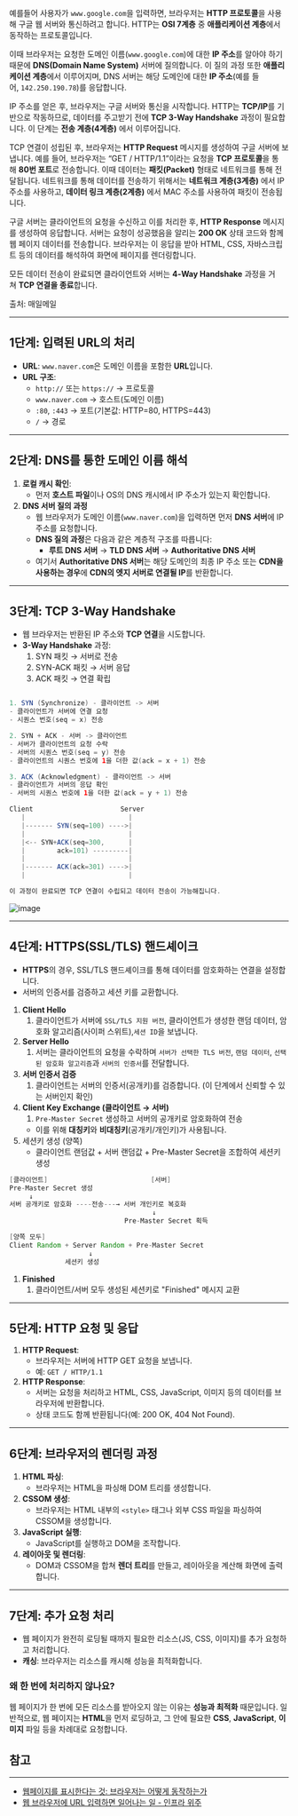 예를들어 사용자가 `www.google.com`을 입력하면, 브라우저는 **HTTP 프로토콜**을 사용해 구글 웹 서버와 통신하려고 합니다. HTTP는 **OSI 7계층** 중 **애플리케이션 계층**에서 동작하는 프로토콜입니다.

이때 브라우저는 요청한 도메인 이름(`www.google.com`)에 대한 **IP 주소**를 알아야 하기 때문에 **DNS(Domain Name System)** 서버에 질의합니다. 이 질의 과정 또한 **애플리케이션 계층**에서 이루어지며, DNS 서버는 해당 도메인에 대한 **IP 주소**(예를 들어, `142.250.190.78`)를 응답합니다.

IP 주소를 얻은 후, 브라우저는 구글 서버와 통신을 시작합니다. HTTP는 **TCP/IP**를 기반으로 작동하므로, 데이터를 주고받기 전에 **TCP 3-Way Handshake** 과정이 필요합니다. 이 단계는 **전송 계층(4계층)** 에서 이루어집니다.

TCP 연결이 성립된 후, 브라우저는 **HTTP Request** 메시지를 생성하여 구글 서버에 보냅니다. 예를 들어, 브라우저는 “GET / HTTP/1.1”이라는 요청을 **TCP 프로토콜**을 통해 **80번 포트**로 전송합니다. 이때 데이터는 **패킷(Packet)** 형태로 네트워크를 통해 전달됩니다. 네트워크를 통해 데이터를 전송하기 위해서는 **네트워크 계층(3계층)** 에서 IP 주소를 사용하고, **데이터 링크 계층(2계층)** 에서 MAC 주소를 사용하여 패킷이 전송됩니다.

구글 서버는 클라이언트의 요청을 수신하고 이를 처리한 후, **HTTP Response** 메시지를 생성하여 응답합니다. 서버는 요청이 성공했음을 알리는 **200 OK** 상태 코드와 함께 웹 페이지 데이터를 전송합니다. 브라우저는 이 응답을 받아 HTML, CSS, 자바스크립트 등의 데이터를 해석하여 화면에 페이지를 렌더링합니다.

모든 데이터 전송이 완료되면 클라이언트와 서버는 **4-Way Handshake** 과정을 거쳐 **TCP 연결을 종료**합니다.

출처: 매일메일

---

## **1단계: 입력된 URL의 처리**

- **URL**: `www.naver.com`은 도메인 이름을 포함한 **URL**입니다.
- **URL 구조**:
    - `http://` 또는 `https://` → 프로토콜
    - `www.naver.com` → 호스트(도메인 이름)
    - `:80`, `:443` → 포트(기본값: HTTP=80, HTTPS=443)
    - `/` → 경로

---

## **2단계: DNS를 통한 도메인 이름 해석**

1. **로컬 캐시 확인**:
    - 먼저 **호스트 파일**이나 OS의 DNS 캐시에서 IP 주소가 있는지 확인합니다.
2. **DNS 서버 질의 과정**
    - 웹 브라우저가 도메인 이름(`www.naver.com`)을 입력하면 먼저 **DNS 서버**에 IP 주소를 요청합니다.
    - **DNS 질의 과정**은 다음과 같은 계층적 구조를 따릅니다:
        - **루트 DNS 서버** → **TLD DNS 서버** → **Authoritative DNS 서버**
    - 여기서 **Authoritative DNS 서버**는 해당 도메인의 최종 IP 주소 또는 **CDN을 사용하는 경우**에 **CDN의 엣지 서버로 연결될 IP**를 반환합니다.

---

## **3단계: TCP 3-Way Handshake**

- 웹 브라우저는 반환된 IP 주소와 **TCP 연결**을 시도합니다.
- **3-Way Handshake** 과정:
    1. SYN 패킷 → 서버로 전송
    2. SYN-ACK 패킷 → 서버 응답
    3. ACK 패킷 → 연결 확립

```java

1. SYN (Synchronize) - 클라이언트 -> 서버
- 클라이언트가 서버에 연결 요청
- 시퀀스 번호(seq = x) 전송

2. SYN + ACK - 서버 -> 클라이언트
- 서버가 클라이언트의 요청 수락
- 서버의 시퀀스 번호(seq = y) 전송
- 클라이언트의 시퀀스 번호에 1을 더한 값(ack = x + 1) 전송

3. ACK (Acknowledgment) - 클라이언트 -> 서버
- 클라이언트가 서버의 응답 확인
- 서버의 시퀀스 번호에 1을 더한 값(ack = y + 1) 전송

Client                      Server
   |                          |
   |------- SYN(seq=100) ---->|
   |                          |
   |<-- SYN+ACK(seq=300,      |
   |        ack=101) ---------|
   |                          |
   |------- ACK(ack=301) ---->|
   |                          |

이 과정이 완료되면 TCP 연결이 수립되고 데이터 전송이 가능해집니다.

```

![image](https://github.com/user-attachments/assets/62ff4d5c-3201-4c68-9402-98792c42aa2e)

---

## **4단계: HTTPS(SSL/TLS) 핸드셰이크**

- **HTTPS**의 경우, SSL/TLS 핸드셰이크를 통해 데이터를 암호화하는 연결을 설정합니다.
- 서버의 인증서를 검증하고 세션 키를 교환합니다.
1. **Client Hello** 
    1.  클라이언트가 서버에 `SSL/TLS 지원 버전`, 클라이언트가 생성한 랜덤 데이터,  암호화 알고리즘(사이퍼 스위트),`세션 ID`을 보냅니다.
2. **Server Hello** 
    1. 서버는 클라이언트의 요청을 수락하며 `서버가 선택한 TLS 버전`, `랜덤 데이터`, `선택된 암호화 알고리즘`과 `서버의 인증서`를 전달합니다.
3. **서버 인증서 검증** 
    1. 클라이언트는 서버의 인증서(공개키)를 검증합니다. (이 단계에서 신뢰할 수 있는 서버인지 확인)
4. **Client Key Exchange (클라이언트 → 서버)** 
    1. `Pre-Master Secret` 생성하고 서버의 공개키로 암호화하여 전송
    - 이를 위해 **대칭키**와 **비대칭키**(공개키/개인키)가 사용됩니다.
5. 세션키 생성 (양쪽)
    - 클라이언트 랜덤값 + 서버 랜덤값 + Pre-Master Secret을 조합하여 세션키 생성

```java
[클라이언트]                          [서버]
Pre-Master Secret 생성
     ↓
서버 공개키로 암호화 ----전송---→ 서버 개인키로 복호화
                                    ↓
                             Pre-Master Secret 획득

[양쪽 모두]
Client Random + Server Random + Pre-Master Secret
                    ↓
              세션키 생성
```

1. **Finished** 
    1. 클라이언트/서버 모두 생성된 세션키로 "Finished" 메시지 교환

---

## **5단계: HTTP 요청 및 응답**

1. **HTTP Request**:
    - 브라우저는 서버에 HTTP GET 요청을 보냅니다.
    - 예: `GET / HTTP/1.1`
2. **HTTP Response**:
    - 서버는 요청을 처리하고 HTML, CSS, JavaScript, 이미지 등의 데이터를 브라우저에 반환합니다.
    - 상태 코드도 함께 반환됩니다(예: 200 OK, 404 Not Found).

---

## **6단계: 브라우저의 렌더링 과정**

1. **HTML 파싱**:
    - 브라우저는 HTML을 파싱해 DOM 트리를 생성합니다.
2. **CSSOM 생성**:
    - 브라우저는 HTML 내부의 `<style>` 태그나 외부 CSS 파일을 파싱하여 CSSOM을 생성합니다.
3. **JavaScript 실행**:
    - JavaScript를 실행하고 DOM을 조작합니다.
4. **레이아웃 및 렌더링**:
    - DOM과 CSSOM을 합쳐 **렌더 트리**를 만들고, 레이아웃을 계산해 화면에 출력합니다.

---

## **7단계: 추가 요청 처리**

- 웹 페이지가 완전히 로딩될 때까지 필요한 리소스(JS, CSS, 이미지)를 추가 요청하고 처리합니다.
- **캐싱**: 브라우저는 리소스를 캐시해 성능을 최적화합니다.

### **왜 한 번에 처리하지 않나요?**

웹 페이지가 한 번에 모든 리소스를 받아오지 않는 이유는 **성능과 최적화** 때문입니다. 일반적으로, 웹 페이지는 **HTML**을 먼저 로딩하고, 그 안에 필요한 **CSS**, **JavaScript**, **이미지** 파일 등을 차례대로 요청합니다.

## **참고**

---

- [웹페이지를 표시한다는 것: 브라우저는 어떻게 동작하는가](https://developer.mozilla.org/ko/docs/Web/Performance/How_browsers_work)
- [웹 브라우저에 URL 입력하면 일어나는 일 - 인프라 위주](https://youtu.be/GAyZ_QgYYYo?si=w6SgpoZyDn2G4MQC)
